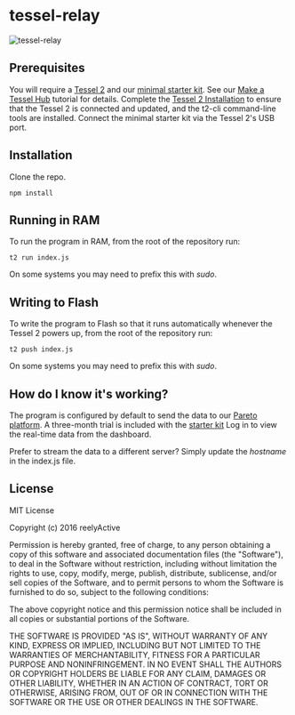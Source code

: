 tessel-relay
============


![tessel-relay](http://reelyactive.github.io/images/tesselHub-connected.jpg)


Prerequisites
-------------

You will require a [Tessel 2](https://tessel.io/) and our [minimal starter kit](http://shop.reelyactive.com/products/starterkit-min).  See our [Make a Tessel Hub](http://reelyactive.github.io/make-a-tessel-hub.html) tutorial for details.  Complete the [Tessel 2 Installation](http://tessel.github.io/t2-start/) to ensure that the Tessel 2 is connected and updated, and the t2-cli command-line tools are installed.  Connect the minimal starter kit via the Tessel 2's USB port.


Installation
------------

Clone the repo.

    npm install


Running in RAM
--------------

To run the program in RAM, from the root of the repository run:

    t2 run index.js

On some systems you may need to prefix this with _sudo_.


Writing to Flash
----------------

To write the program to Flash so that it runs automatically whenever the Tessel 2 powers up, from the root of the repository run:

    t2 push index.js

On some systems you may need to prefix this with _sudo_.


How do I know it's working?
---------------------------

The program is configured by default to send the data to our [Pareto platform](https://pareto.reelyactive.com).  A three-month trial is included with the [starter kit](http://getpareto.com/starter-kit/)  Log in to view the real-time data from the dashboard.

Prefer to stream the data to a different server?  Simply update the _hostname_ in the index.js file.


License
-------

MIT License

Copyright (c) 2016 reelyActive

Permission is hereby granted, free of charge, to any person obtaining a copy of this software and associated documentation files (the "Software"), to deal in the Software without restriction, including without limitation the rights to use, copy, modify, merge, publish, distribute, sublicense, and/or sell copies of the Software, and to permit persons to whom the Software is furnished to do so, subject to the following conditions:

The above copyright notice and this permission notice shall be included in all copies or substantial portions of the Software.

THE SOFTWARE IS PROVIDED "AS IS", WITHOUT WARRANTY OF ANY KIND, EXPRESS OR 
IMPLIED, INCLUDING BUT NOT LIMITED TO THE WARRANTIES OF MERCHANTABILITY, 
FITNESS FOR A PARTICULAR PURPOSE AND NONINFRINGEMENT. IN NO EVENT SHALL THE 
AUTHORS OR COPYRIGHT HOLDERS BE LIABLE FOR ANY CLAIM, DAMAGES OR OTHER 
LIABILITY, WHETHER IN AN ACTION OF CONTRACT, TORT OR OTHERWISE, ARISING FROM, 
OUT OF OR IN CONNECTION WITH THE SOFTWARE OR THE USE OR OTHER DEALINGS IN 
THE SOFTWARE.


